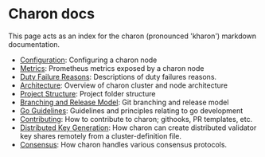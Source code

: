 # Charon docs

This page acts as an index for the charon (pronounced 'kharon') markdown documentation.

- [Configuration](configuration.md): Configuring a charon node
- [Metrics](metrics.md): Prometheus metrics exposed by a charon node
- [Duty Failure Reasons](reasons.md): Descriptions of duty failures reasons.
- [Architecture](architecture.md): Overview of charon cluster and node architecture
- [Project Structure](structure.md): Project folder structure
- [Branching and Release Model](branching.md): Git branching and release model
- [Go Guidelines](goguidelines.md): Guidelines and principles relating to go development
- [Contributing](contributing.md): How to contribute to charon; githooks, PR templates, etc.
- [Distributed Key Generation](dkg.md): How charon can create distributed validator key shares remotely from a cluster-definition file.
- [Consensus](consensus.md): How charon handles various consensus protocols.
